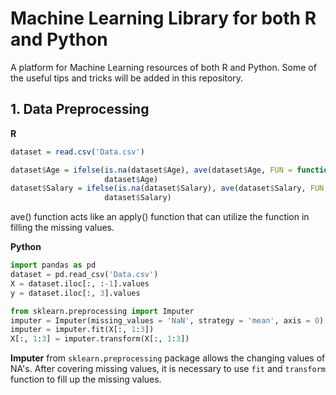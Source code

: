 # Machine Learning Library for both R and Python
A platform for Machine Learning resources of both R and Python.
Some of the useful tips and tricks will be added in this repository.

## 1. Data Preprocessing
**R**
```r
dataset = read.csv('Data.csv')

dataset$Age = ifelse(is.na(dataset$Age), ave(dataset$Age, FUN = function(x) mean(x, na.rm = TRUE)),
                     dataset$Age)
dataset$Salary = ifelse(is.na(dataset$Salary), ave(dataset$Salary, FUN = function(x) mean(x, na.rm = TRUE)),
                     dataset$Salary)
```
ave() function acts like an apply() function that can utilize the function in filling the missing values.

**Python**
```python
import pandas as pd
dataset = pd.read_csv('Data.csv')
X = dataset.iloc[:, :-1].values
y = dataset.iloc[:, 3].values

from sklearn.preprocessing import Imputer
imputer = Imputer(missing_values = 'NaN', strategy = 'mean', axis = 0)
imputer = imputer.fit(X[:, 1:3])
X[:, 1:3] = imputer.transform(X[:, 1:3])
```
**Imputer** from `sklearn.preprocessing` package allows the changing values of NA's.
After covering missing values, it is necessary to use `fit` and `transform` function to fill up the missing values.
